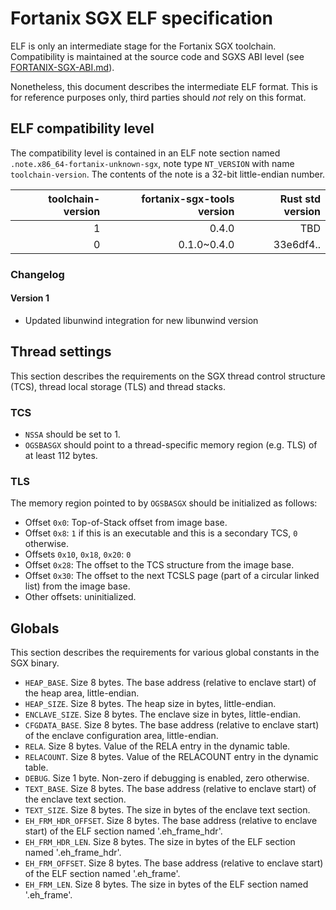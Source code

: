 # Fortanix SGX ELF specification

ELF is only an intermediate stage for the Fortanix SGX toolchain. Compatibility
is maintained at the source code and SGXS ABI level (see
[FORTANIX-SGX-ABI.md](FORTANIX-SGX-ABI.md)).

Nonetheless, this document describes the intermediate ELF format. This is for
reference purposes only, third parties should *not* rely on this format.

## ELF compatibility level

The compatibility level is contained in an ELF note section named
`.note.x86_64-fortanix-unknown-sgx`, note type `NT_VERSION` with name
`toolchain-version`. The contents of the note is a 32-bit little-endian number.

| toolchain-version | fortanix-sgx-tools version | Rust std version |
| -----------------:| --------------------------:|-----------------:|
|             1     |                0.4.0       |              TBD |
|             0     |          0.1.0~0.4.0       |        33e6df4.. |

### Changelog

#### Version 1

* Updated libunwind integration for new libunwind version

## Thread settings

This section describes the requirements on the SGX thread control structure 
(TCS), thread local storage (TLS) and thread stacks.

### TCS

- `NSSA` should be set to 1.
- `OGSBASGX` should point to a thread-specific memory region (e.g. TLS) of at 
  least 112 bytes.

### TLS

The memory region pointed to by `OGSBASGX` should be initialized as follows:

- Offset `0x0`: Top-of-Stack offset from image base.
- Offset `0x8`: `1` if this is an executable and this is a secondary TCS, `0`
  otherwise.
- Offsets `0x10`, `0x18`, `0x20`: `0`
- Offset `0x28`: The offset to the TCS structure from the image base.
- Offset `0x30`: The offset to the next TCSLS page (part of a circular linked
    list) from the image base.
- Other offsets: uninitialized.

## Globals

This section describes the requirements for various global constants in the SGX
binary.

- `HEAP_BASE`. Size 8 bytes. The base address (relative to enclave start) of
  the heap area, little-endian.
- `HEAP_SIZE`. Size 8 bytes. The heap size in bytes, little-endian.
- `ENCLAVE_SIZE`. Size 8 bytes. The enclave size in bytes, little-endian.
- `CFGDATA_BASE`. Size 8 bytes. The base address (relative to enclave start) of
  the enclave configuration area, little-endian.
- `RELA`. Size 8 bytes. Value of the RELA entry in the dynamic table.
- `RELACOUNT`. Size 8 bytes. Value of the RELACOUNT entry in the dynamic table.
- `DEBUG`. Size 1 byte. Non-zero if debugging is enabled, zero otherwise.
- `TEXT_BASE`. Size 8 bytes. The base address (relative to enclave start) of
   the enclave text section.
- `TEXT_SIZE`. Size 8 bytes. The size in bytes of the enclave text section.
- `EH_FRM_HDR_OFFSET`. Size 8 bytes. The base address (relative to enclave
  start) of the ELF section named '.eh_frame_hdr'.
- `EH_FRM_HDR_LEN`. Size 8 bytes. The size in bytes of the ELF section named
  '.eh_frame_hdr'.
- `EH_FRM_OFFSET`. Size 8 bytes. The base address (relative to enclave start)
  of the ELF section named '.eh_frame'.
- `EH_FRM_LEN`. Size 8 bytes. The size in bytes of the ELF section named
  '.eh_frame'.
